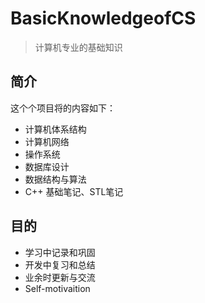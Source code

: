 # BasicKnowledgeofCS
> 计算机专业的基础知识
## 简介
这个个项目将的内容如下：
- 计算机体系结构
- 计算机网络
- 操作系统
- 数据库设计
- 数据结构与算法
- C++ 基础笔记、STL笔记

## 目的
- 学习中记录和巩固
- 开发中复习和总结
- 业余时更新与交流
- Self-motivaition 